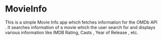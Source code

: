# MovieInfo
This is a simple Movie Info app which fetches information for the OMDb API . It searches information of a movie which the user search for and displays various information like IMDB Rating, Casts , Year of Release , etc.
